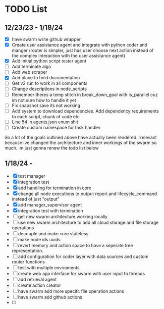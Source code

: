 # TODO List

## 12/23/23 - 1/18/24
- [x] have swarm write github wrapper
- [x] Create user assistance agent and integrate with python coder and manger (router is simpler, just has user choose next action instead of the complex interaction with the user assistance agent)
- [x] Add initial python script tester agent
- [ ] Add terminate algo
- [ ] Add web scraper
- [x] Add place to hold documentation
- [ ] Get v2 run to work in all components
- [ ] Change descriptions in node_scripts
- [ ] Remember theres a temp stitch in break_down_goal with is_parallel cuz im not sure how to handle it yet
- [ ] Fix snapshot save its not working
- [ ] Add system to download dependencies. Add dependency requirements to each script, chunk of code etc
- [ ] Line 54 in agents.json enum shit
- [ ] Create custom namespace for task handler

So a lot of the goals outlined above have actually been rendered irrelevant because ive changed the architecture and inner workings of the swarm so much. im just gonna renew the todo list below

## 1/18/24 - 
- [x] test manager
- [x] integration test
- [x] add handling for termination in core
- [x] change all node executions to output report and lifecycle_command instead of just "output"
- [x] add manager_supervisor agent
- [x] integration test with termination
- [ ] get new swarm architecture working locally
- [ ] use new swarm architecture to add all cloud storage and file storage operations
- [ ] decouple and make core stateless
- [ ] make node ids uuids
- [ ] revert memory and action space to have a seperate tree representation.
- [ ] add configuration for coder layer with data sources and custom router functions
- [ ] test with multiple enviroments
- [ ] create web app interface for swarm with user input to threads
- [ ] add retrieval agent
- [ ] create action creator
- [ ] have swarm add more specifc file operation actions
- [ ] have swarm add github actions
- [ ]